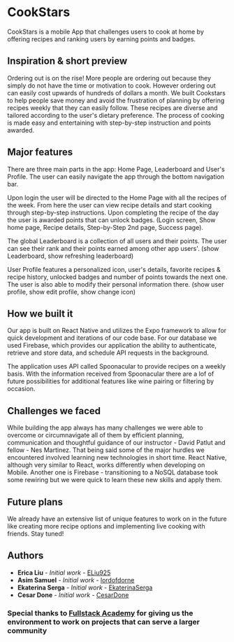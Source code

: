 # CookStars

CookStars is a mobile App that challenges users to cook at home by offering recipes and ranking users by earning points and badges.

## Inspiration & short preview

Ordering out is on the rise! More people are ordering out because they simply do not have the time or motivation to cook. However ordering out can easily cost upwards of hundreds of dollars a month.
We built Cookstars to help people save money and avoid the frustration of planning by offering recipes weekly that they can easily follow. These recipes are diverse and tailored according to the user's dietary preference. The process of cooking is made easy and entertaining with step-by-step instruction and points awarded.

## Major features

There are three main parts in the app: Home Page, Leaderboard and User's Profile. The user can easily navigate the app through the bottom navigation bar.

Upon login the user will be directed to the Home Page with all the recipes of the week. From here the user can view recipe details and start cooking through step-by-step instructions. Upon completing the recipe of the day the user is awarded points that can unlock badges.
(Login screen, Show home page, Recipe details, Step-by-Step 2nd page, Success page).

The global Leaderboard is a collection of all users and their points. The user can see their rank and their points earned among other app users'.
(show Leaderboard, show refreshing leaderboard)

User Profile features a personalized icon, user's details, favorite recipes & recipe history, unlocked badges and number of points towards the next one. The user is also able to modify their personal information there.
(show user profile, show edit profile, show change icon)

## How we built it

Our app is built on React Native and utilizes the Expo framework to allow for quick development and iterations of our code base. For our database we used Firebase, which provides our application the ability to authenticate, retrieve and store data, and schedule API requests in the background.

The application uses API called Spoonacular to provide recipes on a weekly basis. With the information received from Spoonacular there are a lof of future possibilities for additional features like wine pairing or filtering by occasion.

## Challenges we faced

While building the app always has many challenges we were able to overcome or circumnavigate all of them by efficient planning, communication and thoughtful guidance of our instructor - David Patlut and fellow - Nes Martinez. That being said some of the major hurdles we encountered involved learning new technologies in short time.
React Native, although very similar to React, works differently when developing on Mobile. Another one is Firebase - transitioning to a NoSQL database took some rewiring but we were quick to learn these new skills and apply them.

## Future plans

We already have an extensive list of unique features to work on in the future like creating more recipe options and implementing live cooking with friends. Stay tuned!

## Authors

-   **Erica Liu** - _Initial work_ - [ELiu925](https://github.com/eliu925)
-   **Asim Samuel** - _Initial work_ - [lordofdorne](https://github.com/lordofdorne)
-   **Ekaterina Serga** - _Initial work_ - [EkaterinaSerga](https://github.com/ekaterinaSerga)
-   **Cesar Done** - _Initial work_ - [CesarDone](https://github.com/cesardone)

### Special thanks to [Fullstack Academy](https://https://www.fullstackacademy.com/) for giving us the environment to work on projects that can serve a larger community
